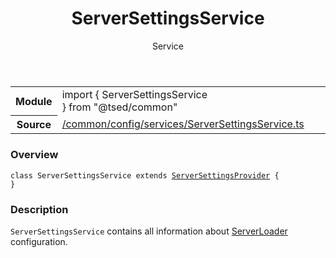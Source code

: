 
<header class="symbol-info-header"><h1 id="serversettingsservice">ServerSettingsService</h1><label class="symbol-info-type-label service">Service</label></header>
<!-- summary -->
<section class="symbol-info"><table class="is-full-width"><tbody><tr><th>Module</th><td><div class="lang-typescript"><span class="token keyword">import</span> { ServerSettingsService }&nbsp;<span class="token keyword">from</span>&nbsp;<span class="token string">"@tsed/common"</span></div></td></tr><tr><th>Source</th><td><a href="https://github.com/Romakita/ts-express-decorators/blob/v4.13.8/src//common/config/services/ServerSettingsService.ts#L0-L0">/common/config/services/ServerSettingsService.ts</a></td></tr></tbody></table></section>
<!-- overview -->


### Overview


<pre><code class="typescript-lang "><span class="token keyword">class</span> ServerSettingsService <span class="token keyword">extends</span> <a href="#api/common/config/serversettingsprovider"><span class="token">ServerSettingsProvider</span></a> <span class="token punctuation">{</span>
<span class="token punctuation">}</span></code></pre>


<!-- Parameters -->

<!-- Description -->


### Description

`ServerSettingsService` contains all information about [ServerLoader](api/common/server/serverloader.md) configuration.

<!-- Members -->

